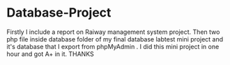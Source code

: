 # Database-Project
Firstly I include a report on Raiway management system project.
Then two php file inside database folder of my final database labtest mini project 
and it's database that I export from phpMyAdmin .
I did this mini project in one hour and got A+ in it. 
THANKS
